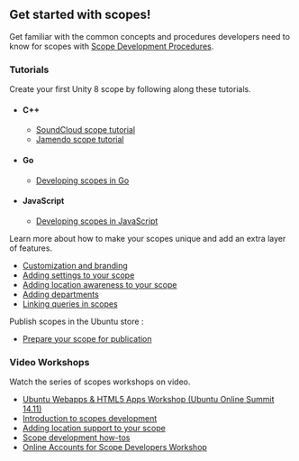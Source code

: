 





## Get started with scopes!

Get familiar with the common concepts and procedures developers need to know
for scopes with [Scope Development Procedures](/scopes/tutorials/scope-development-procedures/).

### Tutorials

Create your first Unity 8 scope by following along these tutorials.

  * #### C++

    * [SoundCloud scope tutorial](/scopes/tutorials/write-a-json-scope-in-cpp/)
    * [Jamendo scope tutorial](/scopes/tutorials/write-a-xml-scope-in-cpp/)
  * #### Go

    * [Developing scopes in Go](/scopes/tutorials/developing-scopes-go/)
  * #### JavaScript

    * [Developing scopes in JavaScript](/scopes/tutorials/developing-scopes-javascript/)

Learn more about how to make your scopes unique and add an extra layer of
features.

  * [Customization and branding](/scopes/guides/scopes-customization-branding/)
  * [Adding settings to your scope](/scopes/tutorials/adding-settings-to-your-scope/)
  * [Adding location awareness to your scope](/scopes/tutorials/adding-location-awareness-to-your-scope/)
  * [Adding departments](/scopes/tutorials/adding-departments-to-your-scope/)
  * [Linking queries in scopes](/en/phone/scopes/tutorials/linking-queries-in-scopes/)

Publish scopes in the Ubuntu store :

  * [Prepare your scope for publication](/scopes/tutorials/prepare-your-scope-for-publication/)

### Video Workshops

Watch the series of scopes workshops on video.

  * [Ubuntu Webapps & HTML5 Apps Workshop (Ubuntu Online Summit 14.11)](https://www.youtube.com/watch?v=A0GnnWw6Xd4)
  * [Introduction to scopes development ](https://www.youtube.com/watch?v=4VwIXWUWQ3s&list=PL-qBHd6_LXWYSvPX1uyD5ADBMhl41zbcw&index=2)
  * [Adding location support to your scope](https://www.youtube.com/watch?v=TjlXGPS1lmY&list=PL-qBHd6_LXWYSvPX1uyD5ADBMhl41zbcw&index=3)
  * [Scope development how-tos](https://www.youtube.com/watch?v=SedKymOdC4Q&list=PL-qBHd6_LXWYSvPX1uyD5ADBMhl41zbcw&index=4)
  * [Online Accounts for Scope Developers Workshop](https://www.youtube.com/watch?v=s_Y_ORqjD9g&list=PL-qBHd6_LXWYSvPX1uyD5ADBMhl41zbcw&index=5)





